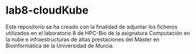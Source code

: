 # lab8-cloudKube
Este repositorio se ha creado con la finalidad de adjuntar los ficheros utilizados en el laboratorio 8 de HPC-Bio de la asignatura Computación en la nube e infraestructuras de altas prestaciones del Máster en Bioinformática de la Universidad de Murcia.

